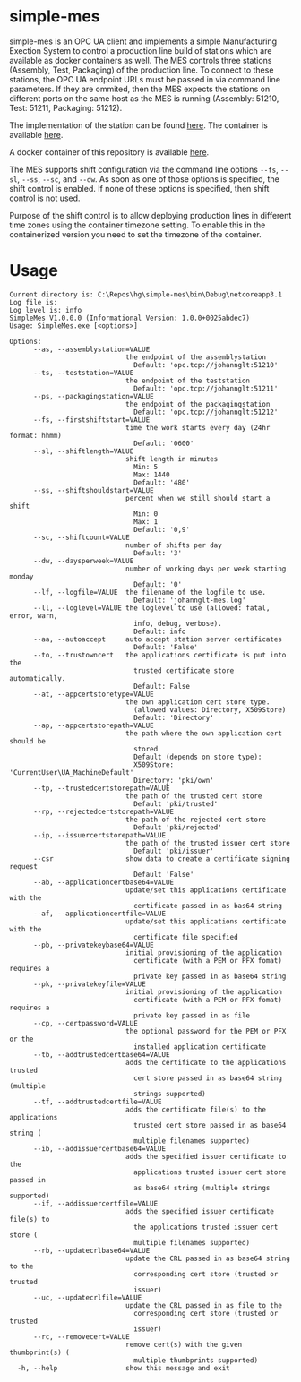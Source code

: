# simple-mes

simple-mes is an OPC UA client and implements a simple Manufacturing Exection System to control a production line build of stations which are available as docker containers as well.
The MES controls three stations (Assembly, Test, Packaging) of the production line. To connect to these stations, the OPC UA endpoint URLs must be passed in via command line parameters.
If they are ommited, then the MES expects the stations on different ports on the same host as the MES is running (Assembly: 51210, Test: 51211, Packaging: 51212).

The implementation of the station can be found [here](https://github.com/hansgschossmann/simple-station). The container is available [here](https://hub.docker.com/r/hansgschossmann/simple-station).

A docker container of this repository is available [here](https://hub.docker.com/r/hansgschossmann/simple-mes).


The MES supports shift configuration via the command line options `--fs`, `--sl`, `--ss`, `--sc`, and `--dw`. As soon as one of those options is specified, the shift control is enabled.
If none of these options is specified, then shift control is not used.

Purpose of the shift control is to allow deploying production lines in different time zones using the container timezone setting. To enable this in the containerized version you need to set the timezone of the container.



# Usage

    Current directory is: C:\Repos\hg\simple-mes\bin\Debug\netcoreapp3.1
    Log file is:
    Log level is: info
    SimpleMes V1.0.0.0 (Informational Version: 1.0.0+0025abdec7)
    Usage: SimpleMes.exe [<options>]
   
    Options:
          --as, --assemblystation=VALUE
                                 the endpoint of the assemblystation
                                   Default: 'opc.tcp://johannglt:51210'
          --ts, --teststation=VALUE
                                 the endpoint of the teststation
                                   Default: 'opc.tcp://johannglt:51211'
          --ps, --packagingstation=VALUE
                                 the endpoint of the packagingstation
                                   Default: 'opc.tcp://johannglt:51212'
          --fs, --firstshiftstart=VALUE
                                 time the work starts every day (24hr format: hhmm)
                                   Default: '0600'
          --sl, --shiftlength=VALUE
                                 shift length in minutes
                                   Min: 5
                                   Max: 1440
                                   Default: '480'
          --ss, --shiftshouldstart=VALUE
                                 percent when we still should start a shift
                                   Min: 0
                                   Max: 1
                                   Default: '0,9'
          --sc, --shiftcount=VALUE
                                 number of shifts per day
                                   Default: '3'
          --dw, --daysperweek=VALUE
                                 number of working days per week starting monday
                                   Default: '0'
          --lf, --logfile=VALUE  the filename of the logfile to use.
                                   Default: 'johannglt-mes.log'
          --ll, --loglevel=VALUE the loglevel to use (allowed: fatal, error, warn,
                                   info, debug, verbose).
                                   Default: info
          --aa, --autoaccept     auto accept station server certificates
                                   Default: 'False'
          --to, --trustowncert   the applications certificate is put into the
                                   trusted certificate store automatically.
                                   Default: False
          --at, --appcertstoretype=VALUE
                                 the own application cert store type.
                                   (allowed values: Directory, X509Store)
                                   Default: 'Directory'
          --ap, --appcertstorepath=VALUE
                                 the path where the own application cert should be
                                   stored
                                   Default (depends on store type):
                                   X509Store: 'CurrentUser\UA_MachineDefault'
                                   Directory: 'pki/own'
          --tp, --trustedcertstorepath=VALUE
                                 the path of the trusted cert store
                                   Default 'pki/trusted'
          --rp, --rejectedcertstorepath=VALUE
                                 the path of the rejected cert store
                                   Default 'pki/rejected'
          --ip, --issuercertstorepath=VALUE
                                 the path of the trusted issuer cert store
                                   Default 'pki/issuer'
          --csr                  show data to create a certificate signing request
                                   Default 'False'
          --ab, --applicationcertbase64=VALUE
                                 update/set this applications certificate with the
                                   certificate passed in as bas64 string
          --af, --applicationcertfile=VALUE
                                 update/set this applications certificate with the
                                   certificate file specified
          --pb, --privatekeybase64=VALUE
                                 initial provisioning of the application
                                   certificate (with a PEM or PFX fomat) requires a
                                   private key passed in as base64 string
          --pk, --privatekeyfile=VALUE
                                 initial provisioning of the application
                                   certificate (with a PEM or PFX fomat) requires a
                                   private key passed in as file
          --cp, --certpassword=VALUE
                                 the optional password for the PEM or PFX or the
                                   installed application certificate
          --tb, --addtrustedcertbase64=VALUE
                                 adds the certificate to the applications trusted
                                   cert store passed in as base64 string (multiple
                                   strings supported)
          --tf, --addtrustedcertfile=VALUE
                                 adds the certificate file(s) to the applications
                                   trusted cert store passed in as base64 string (
                                   multiple filenames supported)
          --ib, --addissuercertbase64=VALUE
                                 adds the specified issuer certificate to the
                                   applications trusted issuer cert store passed in
                                   as base64 string (multiple strings supported)
          --if, --addissuercertfile=VALUE
                                 adds the specified issuer certificate file(s) to
                                   the applications trusted issuer cert store (
                                   multiple filenames supported)
          --rb, --updatecrlbase64=VALUE
                                 update the CRL passed in as base64 string to the
                                   corresponding cert store (trusted or trusted
                                   issuer)
          --uc, --updatecrlfile=VALUE
                                 update the CRL passed in as file to the
                                   corresponding cert store (trusted or trusted
                                   issuer)
          --rc, --removecert=VALUE
                                 remove cert(s) with the given thumbprint(s) (
                                   multiple thumbprints supported)
      -h, --help                 show this message and exit

